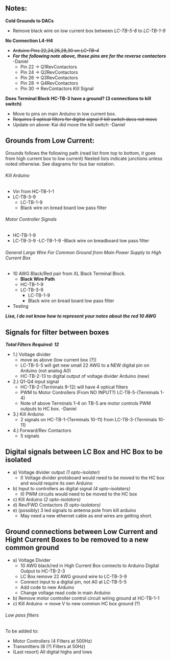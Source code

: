 
## Notes:

**Cold Grounds to DACs**
- Remove black wire on low current box between _LC-TB-5-8_ to _LC-TB-1-9_

**No Connection L4-H4**
- ~~Arduino Pins 22,24,26,28,30 on _LC-TB-4_~~
- **_For the following note above, those pins are for the reverse contactors_** -Daniel
  - Pin 22 -> Q1RevContactors
  - Pin 24 -> Q2RevContactors
  - Pin 26 -> Q3RevContactors
  - Pin 28 -> Q4RevContactors
  - Pin 30 -> RevContactors Kill Signal
  
**Does Terminal Block HC-TB-3 have a ground? (3 connections to kill switch)**
- Move to pins on main Arduino in low current box.
- ~~Requires 3 optical filters for digital signal if kill switch does not move~~
- Update on above: Kai did move the kill switch -Daniel


## Grounds from Low Current: ##
Grounds follows the following path (read list from top to bottom, it goes from high current box to low current) Nested lists indicate junctions unless noted otherwise. See diagrams for bus bar notation.

###### Kill Arduino ######
- Vin from HC-TB-1-1 
- LC-TB-3-9
  - LC-TB-1-9
  - Black wire on bread board low pass filter

###### Motor Controller Signals ######
- HC-TB-1-9
- LC-TB-3-9
  -LC-TB-1-9
  -Black wire on breadboard low pass filter
  
###### General Large Wire For Common Ground from Main Power Supply to High Current Box ######
- 10 AWG Black/Red pair from XL Black Terminal Block.
  - **Black Wire Path**
  - HC-TB-1-9
  - LC-TB-3-9
    - LC-TB-1-9
    - Black wire on bread board low pass filter
 - Testing
 
 **_Lisa, I do not know how to represent your notes about the red 10 AWG_**
 
## Signals for filter between boxes ##
**_Total Filters Required: 12_**
- 1.) Voltage divider
  - move as above (low current box (?))
  - LC-TB-5-5 will get new small 22 AWG to a NEW digital pin on Arduino (not analog A0)
  - HC-TB-2-13 to digital output of voltage divider Arduino (new)
- 2.) Q1-Q4 input signal
  - HC-TB-2-(Terminals 9-12) will have 4 optical filters
  - PWM to Motor Controllers (From NO INPUT?) LC-TB-5-(Terminals 1-4) 
  - Note of above Terminals 1-4 on TB-5 are motor controls PWM outputs to HC box. -Daniel
- 3.) Kill Arduino
  - 2 signals on HC-TB-1-(Terminals 10-11) from LC-TB-3-(Terminals 10-11)
- 4.) Forward/Rev Contactors
  - 5 signals
 
 ## Digital signals between LC Box and HC Box to be isolated
- a) Voltage divider output _(1 opto-isolater)_
  - I) Voltage divider protoboard would need to be moved to the HC box and would require its own Arduino
- b) Input to controllers as digital signal _(4 opto-isolaters)_
  - II) PWM circuits would need to be moved to the HC box
- c) Kill Arduino _(2 opto-isolators)_
- d) Rev/FWD Contactors _(5 opto-isolators)_
- e) (possibly) 3 led signals to antenna pole from kill arduino
  - May need a new ethernet cable as end wires are getting short.
  
 
## Ground connections between Low Current and Hight Current Boxes to be removed to a new common ground
- a) Voltage Divider
  - 10 AWG black/red in High Current Box connects to Arduino Digital Output to HC-TB-2-3
  - LC Box remove 22 AWG ground wire to LC-TB-3-9
  - Connect input to a digital pin, not A0 at LC-TB-5-5
  - Add code to new Arduino
  - Change voltage read code in main Arduino
- b) Remove motor controller control circuit wiring ground at HC-TB-1-1
- c) Kill Arduino -> move V to new common HC box ground (?)

###### Low pass filters ######
To be added to:
- Motor Controllers (4 Filters at 500Hz)
- Transmitters (8 (?) Filters at 50Hz)
- (Last resort) All digital highs and lows
  
 
 
 

